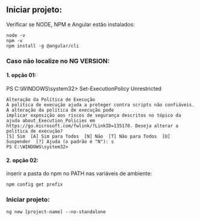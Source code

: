 ## Iniciar projeto:

Verificar se NODE, NPM e Angular estão instalados:
```
node -v
npm -v
npm install -g @angular/cli
```
### Caso não localize no NG VERSION:

#### 1. opção 01:

PS C:\WINDOWS\system32> Set-ExecutionPolicy Unrestricted

```
Alteração da Política de Execução
A política de execução ajuda a proteger contra scripts não confiáveis. A alteração da política de execução pode
implicar exposição aos riscos de segurança descritos no tópico da ajuda about_Execution_Policies em
https://go.microsoft.com/fwlink/?LinkID=135170. Deseja alterar a política de execução?
[S] Sim  [A] Sim para Todos  [N] Não  [T] Não para Todos  [U] Suspender  [?] Ajuda (o padrão é "N"): s
PS C:\WINDOWS\system32>
```

#### 2. opção 02:

inserir a pasta do npm no PATH nas variáveis de ambiente:

```
npm config get prefix
```

### Iniciar projeto:
```
ng new [project-name] --no-standalone
```